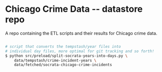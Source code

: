 # Chicago Crime Data -- datastore repo

A repo containing the ETL scripts and their results for Chicago crime data.



```sh

# script that converts the tempstash/year files into
# individual day files, more optimal for git tracking and so forth!
$ python src/preload/split-socrata-years-into-days.py \
    data/tempstash/crime-incident-years \
    data/fetched/socrata-chicago-crime-incidents
```
